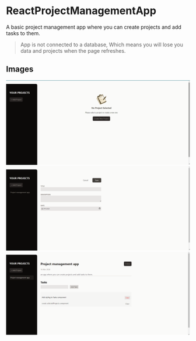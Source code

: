 # ReactProjectManagementApp

A basic project management app where you can create projects and add tasks to them. 
> App is not connected to a database,  Which means you will lose you data and projects when the page refreshes.

## Images
![WWebsite image. There is a sidebar on the left which shows the projects and in the middle theere is a image that says you didn't select any project right now](screenshots/mainPage.png)
![Same sidebar, but in the center there is a form to create a Project](screenshots/ProjectFormPage.png)
![Same sidebar, but in the center there is page for selected project and also its tasks. There is an input field to create tasks](screenshots/SelectedProjectPage.png)
